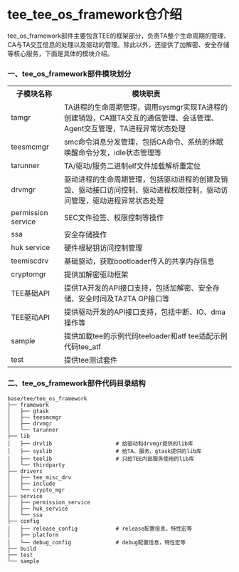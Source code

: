# tee_tee_os_framework仓介绍 #

tee_os_framework部件主要包含TEE的框架部分，负责TA整个生命周期的管理、CA与TA交互信息的处理以及驱动的管理。除此以外，还提供了加解密、安全存储等核心服务，下面是具体的模块介绍。

### 一、tee_os_framework部件模块划分 ###
<table>
<th>子模块名称</th>
<th>模块职责</th>
<tr>
<td> tamgr </td><td>TA进程的生命周期管理，调用sysmgr实现TA进程的创建销毁，CA跟TA交互的通信管理、会话管理、Agent交互管理，TA进程异常状态处理</td>
</tr><tr>
<td> teesmcmgr</td><td>smc命令消息分发管理，包括CA命令、系统的休眠唤醒命令分发，idle状态管理等</td>
</tr><tr>
<td> tarunner</td><td>TA/驱动/服务二进制elf文件加载解析重定位</td>
</tr><tr>
<td> drvmgr</td><td>驱动进程的生命周期管理，包括驱动进程的创建及销毁、驱动接口访问控制、驱动进程权限控制，驱动访问管理，驱动进程异常状态处理</td>
</tr><tr>
<td> permission service</td><td>SEC文件验签、权限控制等操作</td>
</tr><tr>
<td> ssa</td><td>安全存储操作</td>
</tr><tr>
<td> huk service</td><td>硬件根秘钥访问控制管理</td>
</tr><tr>
<td> teemiscdrv</td><td>基础驱动，获取bootloader传入的共享内存信息</td>
</tr><tr>
<td> cryptomgr</td><td>提供加解密驱动框架 </td>
</tr><tr>
<td> TEE基础API</td><td>提供TA开发的API接口支持，包括加解密、安全存储、安全时间及TA2TA GP接口等</td>
</tr><tr>
<td> TEE驱动API</td><td>提供驱动开发的API接口支持，包括中断、IO、dma操作等</td>
</tr><tr>
<td> sample</td><td>提供加载tee的示例代码teeloader和atf tee适配示例代码tee_atf</td>
</tr><tr>
<td> test</td><td>提供tee测试套件 </td>
</tr>

</table>

### 二、tee_os_framework部件代码目录结构 ###
```
base/tee/tee_os_framework
├── framework
│   ├── gtask
│   ├── teesmcmgr
│   ├── drvmgr
│   └── tarunner
├── lib
│   ├── drvlib                    # 给驱动和drvmgr提供的lib库
│   ├── syslib                    # 给TA、服务、gtask提供的lib库
│   ├── teelib                    # 只给TEE内部服务使用的lib库
│   └── thirdparty
├── drivers
│   ├── tee_misc_drv
│   ├── include
│   └── crypto_mgr
├── service
│   ├── permission_service
│   ├── huk_service
│   └── ssa
├── config
│   ├── release_config            # release配置信息，特性宏等
│   ├── platform
│   └── debug_config              # debug配置信息，特性宏等
├── build
├── test
└── sample
```
